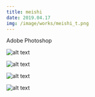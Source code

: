 ```yaml
---
title: meishi
date: 2019.04.17
img: /image/works/meishi_t.png
---
```


Adobe Photoshop


![alt text](https://drive.google.com/uc?export=view&id=1E8rPlNLQZsmS_yicZDjHkpZKEaHchc0Z)

![alt text](https://drive.google.com/uc?export=view&id=1X56r89S05Uy_IvTue-J0Wj57p7KHLjmN)

![alt text](https://drive.google.com/uc?export=view&id=13qdu30R6gC74e9Uhk2QakEt7QE9Ax_op)

![alt text](https://drive.google.com/uc?export=view&id=1Ub8UcAvf_KYKQDaPYp59RZW4_8ItxPkf)
